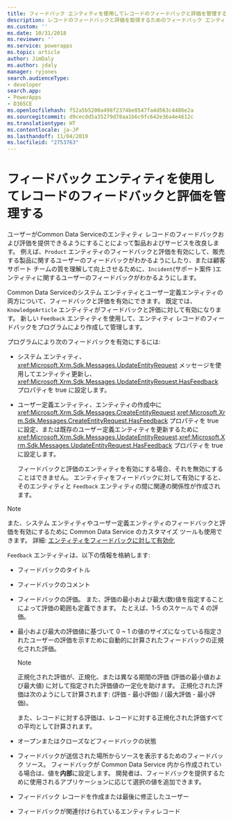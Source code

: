 ```yaml
---
title: フィードバック エンティティを使用してレコードのフィードバックと評価を管理する (Common Data Service) | Microsoft Docs
description: レコードのフィードバックと評価を取得するためのフィードバック エンティティについて説明します。
ms.custom: ''
ms.date: 10/31/2018
ms.reviewer: ''
ms.service: powerapps
ms.topic: article
author: JimDaly
ms.author: jdaly
manager: ryjones
search.audienceType:
- developer
search.app:
- PowerApps
- D365CE
ms.openlocfilehash: f52a5b5200a498f2374be8547fa4d563c4486e2a
ms.sourcegitcommit: d9cecdd5a35279d78aa1b6c9fc642e36a4e4612c
ms.translationtype: HT
ms.contentlocale: ja-JP
ms.lasthandoff: 11/04/2019
ms.locfileid: "2753763"
---
```

# <a name="use-the-feedback-entity-to-manage-feedback-and-ratings-for-records"></a>フィードバック エンティティを使用してレコードのフィードバックと評価を管理する

ユーザーがCommon Data Serviceのエンティティ レコードのフィードバックおよび評価を提供できるようにすることによって製品およびサービスを改良します。 例えば、`Product` エンティティのフィードバックと評価を有効にして、販売する製品に関するユーザーのフィードバックがわかるようにしたり、または顧客サポート チームの質を理解して向上させるために、`Incident`(サポート案件 )エンティティに関するユーザーのフィードバックがわかるようにします。  
  
 Common Data Serviceのシステム エンティティとユーザー定義エンティティの両方について、フィードバックと評価を有効にできます。 既定では、`KnowledgeArticle` エンティティがフィードバックと評価に対して有効になります。 新しい `Feedback` エンティティを使用して、エンティティ レコードのフィードバックをプログラムにより作成して管理します。  
  
 プログラムにより次のフィードバックを有効にするには:  
  
- システム エンティティ、<xref:Microsoft.Xrm.Sdk.Messages.UpdateEntityRequest> メッセージを使用してエンティティ更新し、<xref:Microsoft.Xrm.Sdk.Messages.UpdateEntityRequest.HasFeedback> プロパティを true に設定します。  
  
- ユーザー定義エンティティ、エンティティの作成中に <xref:Microsoft.Xrm.Sdk.Messages.CreateEntityRequest>.<xref:Microsoft.Xrm.Sdk.Messages.CreateEntityRequest.HasFeedback>  プロパティを true に設定、または既存のユーザー定義エンティティを更新するために<xref:Microsoft.Xrm.Sdk.Messages.UpdateEntityRequest>.<xref:Microsoft.Xrm.Sdk.Messages.UpdateEntityRequest.HasFeedback> プロパティを true に設定します。  
  
  フィードバックと評価のエンティティを有効にする場合、それを無効にすることはできません。 エンティティをフィードバックに対して有効にすると、そのエンティティと `Feedback` エンティティの間に関連の関係性が作成されます。  
  
> [!NOTE]
>  また、システム エンティティやユーザー定義エンティティのフィードバックと評価を有効にするために Common Data Service のカスタマイズ ツールも使用できます。 詳細: [エンティティをフィードバックに対して有効化](https://go.microsoft.com/fwlink/p/?LinkId=785436)  
  
 `Feedback` エンティティは、以下の情報を格納します:  
  
- フィードバックのタイトル  
  
- フィードバックのコメント  
  
- フィードバックの評価。 また、評価の最小および最大(数)値を指定することによって評価の範囲も定義できます。 たとえば、1-5 のスケールで 4 の評価。  
  
- 最小および最大の評価値に基づいて 0 ~ 1 の値のサイズになっている指定されたユーザーの評価を示すために自動的に計算されたフィードバックの正規化された評価。  
  
  > [!NOTE]
  >  正規化された評価が、正規化、または異なる期間の評価 (評価の最小値および最大値) に対して指定された評価値の一定化を助けます。 正規化された評価は次のようにして計算されます: (評価 - 最小評価) / (最大評価  - 最小評価)。  
  >   
  >  また、レコードに対する評価は、レコードに対する正規化された評価すべての平均として計算されます。  
  
- オープンまたはクローズなどフィードバックの状態  
  
- フィードバックが送信された場所からソースを表示するためのフィードバック ソース。 フィードバックが Common Data Service 内から作成されている場合は、値を**内部**に設定します。 開発者は、フィードバックを提供するために使用されるアプリケーションに応じて選択の値を追加できます。  
  
- フィードバック レコードを作成または最後に修正したユーザー  
  
- フィードバックが関連付けられているエンティティレコード  
  